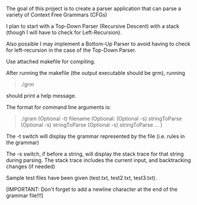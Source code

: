 The goal of this project is to create a parser application that can
parse a variety of Context Free Grammars (CFGs)

I plan to start with a Top-Down Parser (Recursive Descent) with a stack (though I will have to check for Left-Recursion).

Also possible I may implement a Bottom-Up Parser to avoid having to check for left-recursion in the case of the Top-Down Parser.

Use attached makefile for compiling.

After running the makefile (the output executable should be grm), running 

> ./grm

should print a help message.

The format for command line arguments is:

> ./gram (Optional -t) filename (Optional:   (Optional -s) stringToParse (Optional -s) stringToParse (Optional -s) stringToParse ... )

The -t switch will display the grammar represented by the file (i.e. rules in the grammar)

The -s switch, if before a string, will display the stack trace for that string during parsing. The stack trace includes the current input, and backtracking changes (if needed)

Sample test files have been given (test.txt, test2.txt, test3.txt).

[IMPORTANT: Don't forget to add a newline character at the end of the grammar file!!!]
